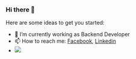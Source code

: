 ### Hi there 👋



Here are some ideas to get you started:

- 🔭 I’m currently working as Backend Developer
- 📫 How to reach me: [Facebook](https://www.facebook.com/armanferdousbijoy/), [Linkedin](https://www.linkedin.com/in/arman-bijoy-77073211a/)
- <img src="https://github-readme-stats.vercel.app/api?username=armanbijoy&&show_icons=true&title_color=#161616&icon_color=bb2acf&text_color=daf7dc&bg_color=#FFFEFE">




